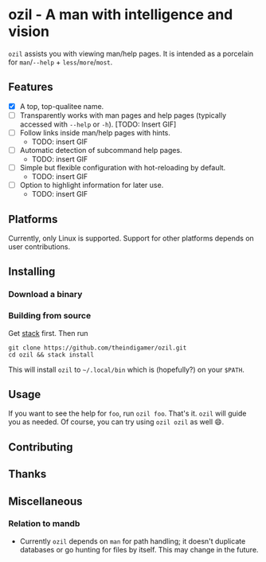 # ozil - A man with intelligence and vision

`ozil` assists you with viewing man/help pages. It is intended as a
porcelain for `man`/`--help` + `less`/`more`/`most`.

## Features

- [X] A top, top-qualitee name.
- [ ] Transparently works with man pages and help pages (typically accessed with
  `--help` or `-h`). [TODO: Insert GIF]
- [ ] Follow links inside man/help pages with hints.
  - TODO: insert GIF
- [ ] Automatic detection of subcommand help pages.
  - TODO: insert GIF
- [ ] Simple but flexible configuration with hot-reloading by default.
  - TODO: insert GIF
- [ ] Option to highlight information for later use.
  - TODO: insert GIF

## Platforms

Currently, only Linux is supported. Support for other platforms depends
on user contributions.

## Installing

### Download a binary

### Building from source

Get [stack](https://docs.haskellstack.org/en/stable/README/#how-to-install)
first. Then run

```
git clone https://github.com/theindigamer/ozil.git
cd ozil && stack install
```

This will install `ozil` to `~/.local/bin` which is (hopefully?) on your `$PATH`.

## Usage

If you want to see the help for `foo`, run `ozil foo`. That's it.
`ozil` will guide you as needed. Of course, you can try using `ozil ozil`
as well :smile:.

## Contributing

## Thanks

## Miscellaneous

### Relation to mandb

- Currently `ozil` depends on `man` for path handling; it doesn't duplicate
  databases or go hunting for files by itself. This may change in the future.

